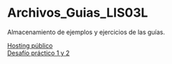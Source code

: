 # Archivos_Guias_LIS03L
Almacenamiento de ejemplos y ejercicios de las guías.

[Hosting público ](http://archivoguiaslis.whf.bz/)  
[Desafío práctico 1 y 2](https://desafio1.great-site.net/)
